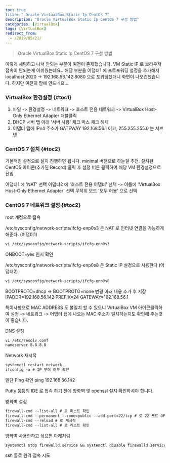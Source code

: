 ```yaml
---
toc: true
title: " Oracle VirtualBox Static Ip CentOS 7"
description: "Oracle VirtualBox Static Ip CentOS 7 구성 방법"
categories: [VirtualBox]
tags: [VirtualBox]
redirect_from:
  - /2019/05/21/
---
```


> Oracle VirtualBox Static Ip CentOS 7 구성 방법

이렇게 세팅하고 나서 안되는 부분이 여전이 존재했습니다.
VM Static IP 로 브라우저 접속이 안되는게 아쉬웠는데요..
해당 부분을 어댑터1 에 포트포워딩 설정을 추가해서 localhost:2020 -> 192.168.56.142:8080 으로 포워딩했더니
화면이 나오긴했습니다. 하지만 여전히 맘에 안드네요...

### VirtualBox 환경설정 {#toc1}

1. 파일 -> 환경설정 -> 네트워크 -> 호스트 전용 네트워크 -> VirtualBox Host-Only Ethernet Adapter 더블클릭
2. DHCP 서버 탭 아래 '서버 사용' 체크 박스 체크 해제
3. 어댑터 탭에 IPv4 주소가 GATEWAY 192.168.56.1 이고, 255.255.255.0 는 서브넷

### CentOS 7 설치 {#toc2}

기본적인 설정으로 설치 진행하면 됩니다. minimal 버전으로 하는걸 추천.
설치된 CentOS 아이콘(추가된 Record) 클릭 후 설정 버튼 클릭하여 해당 VM 환경설정으로 진입.

어댑터1 에 'NAT' 선택
어댑터2 에 '호스트 전용 어댑터' 선택 -> 이름에 'VirtualBox Host-Only Ethernet Adapter' 선택
무작위 모드 '모두 허용' 으로 선택

### CentOS 7 네트워크 설정 {#toc2}

root 계정으로 접속

/etc/sysconfig/network-scripts/ifcfg-enp0s3 은 NAT 로 인터넷 연결을 가능하게 해준다. (어댑터1)

```md
vi /etc/sysconfig/network-scripts/ifcfg-enp0s3
```
ONBOOT=yes 인지 확인

/etc/sysconfig/network-scripts/ifcfg-enp0s8 은 Static IP 설정으로 사용한다 (어댑터2)

```md
vi /etc/sysconfig/network-scripts/ifcfg-enp0s8
```
BOOTPROTO=dhcp => BOOTPROTO=none 변경
아래 내용 추가 후 저장
IPADDR=192.168.56.142
PREFIX=24
GATEWAY=192.168.56.1

특이사항으로 MAC ADDRESS 도 불일치 할 수 있으니 VirtualBox VM 아이콘클릭하여 설정 -> 네트워크 -> 어댑터 탭에 나오는 MAC 주소가 일치하는지도 확인해
주는것이 좋습니다.

DNS 설정

```md
vi /etc/resolv.conf
nameserver 8.8.8.8
```

Network 재시작

```md
systemctl restart network
ifconfig -a # IP 부여 여부 확인
```

일단 Ping 확인
ping 192.168.56.142

Putty 등등의 IDE 로 접속 하기 전에 방화벽 및 openssl 설치 확인하셔야 합니다.

방화벽 설정
```md
firewall-cmd --list-all # 로 리스트 확인
firewall-cmd --permanent --zone=public --add-port=22/tcp # 로 22 포트 OPEN
firewall-cmd --reload # 로 재시작 
firewall-cmd --list-all # 로 리스트 확인
```

방화벽 사용안하고 싶으면 아래처럼
```md
systemctl stop firewalld.service && systemctl disable firewalld.service
```

ssh 툴로 원격 접속 시도

[^1]: This is a footnote.

[kramdown]: https://kramdown.gettalong.org/
[My Blog]: https://marindie.github.io